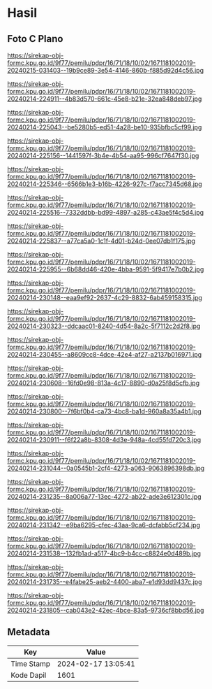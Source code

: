 # Hasil

## Foto C Plano

https://sirekap-obj-formc.kpu.go.id/9f77/pemilu/pdpr/16/71/18/10/02/1671181002019-20240215-031403--19b9ce89-3e54-4146-860b-f885d92d4c56.jpg

https://sirekap-obj-formc.kpu.go.id/9f77/pemilu/pdpr/16/71/18/10/02/1671181002019-20240214-224911--4b83d570-661c-45e8-b21e-32ea848deb97.jpg

https://sirekap-obj-formc.kpu.go.id/9f77/pemilu/pdpr/16/71/18/10/02/1671181002019-20240214-225043--be5280b5-ed51-4a28-be10-935bfbc5cf99.jpg

https://sirekap-obj-formc.kpu.go.id/9f77/pemilu/pdpr/16/71/18/10/02/1671181002019-20240214-225156--1441597f-3b4e-4b54-aa95-996cf7647f30.jpg

https://sirekap-obj-formc.kpu.go.id/9f77/pemilu/pdpr/16/71/18/10/02/1671181002019-20240214-225346--6566b1e3-b16b-4226-927c-f7acc7345d68.jpg

https://sirekap-obj-formc.kpu.go.id/9f77/pemilu/pdpr/16/71/18/10/02/1671181002019-20240214-225516--7332ddbb-bd99-4897-a285-c43ae5f4c5d4.jpg

https://sirekap-obj-formc.kpu.go.id/9f77/pemilu/pdpr/16/71/18/10/02/1671181002019-20240214-225837--a77ca5a0-1c1f-4d01-b24d-0ee07db1f175.jpg

https://sirekap-obj-formc.kpu.go.id/9f77/pemilu/pdpr/16/71/18/10/02/1671181002019-20240214-225955--6b68dd46-420e-4bba-9591-5f9417e7b0b2.jpg

https://sirekap-obj-formc.kpu.go.id/9f77/pemilu/pdpr/16/71/18/10/02/1671181002019-20240214-230148--eaa9ef92-2637-4c29-8832-6ab459158315.jpg

https://sirekap-obj-formc.kpu.go.id/9f77/pemilu/pdpr/16/71/18/10/02/1671181002019-20240214-230323--ddcaac01-8240-4d54-8a2c-5f7112c2d2f8.jpg

https://sirekap-obj-formc.kpu.go.id/9f77/pemilu/pdpr/16/71/18/10/02/1671181002019-20240214-230455--a8609cc8-4dce-42e4-af27-a2137b016971.jpg

https://sirekap-obj-formc.kpu.go.id/9f77/pemilu/pdpr/16/71/18/10/02/1671181002019-20240214-230608--16fd0e98-813a-4c17-8890-d0a25f8d5cfb.jpg

https://sirekap-obj-formc.kpu.go.id/9f77/pemilu/pdpr/16/71/18/10/02/1671181002019-20240214-230800--7f6bf0b4-ca73-4bc8-ba1d-960a8a35a4b1.jpg

https://sirekap-obj-formc.kpu.go.id/9f77/pemilu/pdpr/16/71/18/10/02/1671181002019-20240214-230911--f6f22a8b-8308-4d3e-948a-4cd55fd720c3.jpg

https://sirekap-obj-formc.kpu.go.id/9f77/pemilu/pdpr/16/71/18/10/02/1671181002019-20240214-231044--0a0545b1-2cf4-4273-a063-9063896398db.jpg

https://sirekap-obj-formc.kpu.go.id/9f77/pemilu/pdpr/16/71/18/10/02/1671181002019-20240214-231235--8a006a77-13ec-4272-ab22-ade3e612301c.jpg

https://sirekap-obj-formc.kpu.go.id/9f77/pemilu/pdpr/16/71/18/10/02/1671181002019-20240214-231342--e9ba6295-cfec-43aa-9ca6-dcfabb5cf234.jpg

https://sirekap-obj-formc.kpu.go.id/9f77/pemilu/pdpr/16/71/18/10/02/1671181002019-20240214-231538--132fb1ad-a517-4bc9-b4cc-c8824e0d489b.jpg

https://sirekap-obj-formc.kpu.go.id/9f77/pemilu/pdpr/16/71/18/10/02/1671181002019-20240214-231735--e4fabe25-aeb2-4400-aba7-e1d93dd9437c.jpg

https://sirekap-obj-formc.kpu.go.id/9f77/pemilu/pdpr/16/71/18/10/02/1671181002019-20240214-231805--cab043e2-42ec-4bce-83a5-9736cf8bbd56.jpg


## Metadata

| Key        | Value               |
| ---------- | ------------------- |
| Time Stamp | 2024-02-17 13:05:41 |
| Kode Dapil | 1601                |



